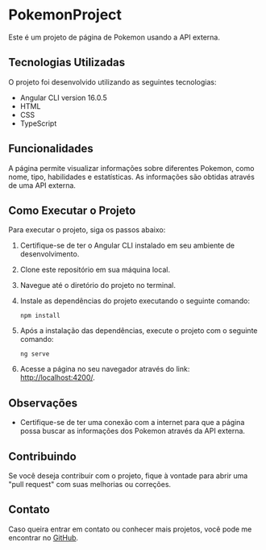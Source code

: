# PokemonProject

Este é um projeto de página de Pokemon usando a API externa.

## Tecnologias Utilizadas

O projeto foi desenvolvido utilizando as seguintes tecnologias:

- Angular CLI version 16.0.5
- HTML
- CSS
- TypeScript

## Funcionalidades

A página permite visualizar informações sobre diferentes Pokemon, como nome, tipo, habilidades e estatísticas. As informações são obtidas através de uma API externa.

## Como Executar o Projeto

Para executar o projeto, siga os passos abaixo:

1. Certifique-se de ter o Angular CLI instalado em seu ambiente de desenvolvimento.

2. Clone este repositório em sua máquina local.

3. Navegue até o diretório do projeto no terminal.

4. Instale as dependências do projeto executando o seguinte comando:

   ```
   npm install
   ```

5. Após a instalação das dependências, execute o projeto com o seguinte comando:

   ```
   ng serve
   ```

6. Acesse a página no seu navegador através do link: [http://localhost:4200/](http://localhost:4200/).

## Observações

- Certifique-se de ter uma conexão com a internet para que a página possa buscar as informações dos Pokemon através da API externa.

## Contribuindo

Se você deseja contribuir com o projeto, fique à vontade para abrir uma "pull request" com suas melhorias ou correções.

## Contato

Caso queira entrar em contato ou conhecer mais projetos, você pode me encontrar no [GitHub](https://github.com/laurourbano).
